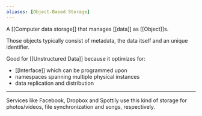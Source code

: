 ```yaml
---
aliases: [Object-Based Storage]
---
```


A [[Computer data storage]] that manages [[data]] as [[Object]]s.

Those objects typically consist of metadata, the data itself and an unique identifier.

Good for [[Unstructured Data]] because it optimizes for:

- [[Interface]] which can be programmed upon
- namespaces spanning multiple physical instances
- data replication and distribution

---

Services like Facebook, Dropbox and Spottily use this kind of storage for photos/videos, file synchronization and songs, respectively.
